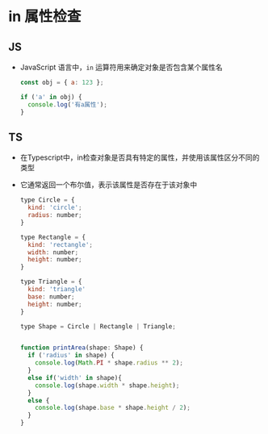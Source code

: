# in 属性检查

## JS

+ JavaScript 语言中，`in` 运算符用来确定对象是否包含某个属性名

  ```js
  const obj = { a: 123 };

  if ('a' in obj) {
    console.log('有a属性');
  }
  ```

## TS

+ 在Typescript中，in检查对象是否具有特定的属性，并使用该属性区分不同的类型
+ 它通常返回一个布尔值，表示该属性是否存在于该对象中

  ```js
  type Circle = {
    kind: 'circle';
    radius: number;
  }

  type Rectangle = {
    kind: 'rectangle';
    width: number;
    height: number;
  }

  type Triangle = {
    kind: 'triangle'
    base: number;
    height: number;
  }

  type Shape = Circle | Rectangle | Triangle;


  function printArea(shape: Shape) {
    if ('radius' in shape) {
      console.log(Math.PI * shape.radius ** 2);
    }
    else if('width' in shape){
      console.log(shape.width * shape.height);
    }
    else {
      console.log(shape.base * shape.height / 2);
    }
  }
  ```
